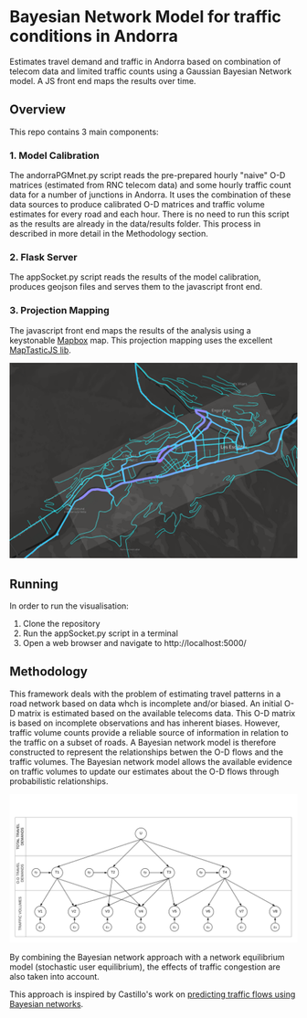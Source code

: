 # Bayesian Network Model for traffic conditions in Andorra
Estimates travel demand and traffic in Andorra based on combination of telecom data and limited traffic counts using a Gaussian Bayesian Network model. A JS front end maps the results over time.

## Overview

This repo contains 3 main components:

### 1. Model Calibration
The andorraPGMnet.py script reads the pre-prepared hourly "naive" O-D matrices (estimated from RNC telecom data) and some hourly 
traffic count data for a number of junctions in Andorra. It uses the combination of these data sources to produce calibrated 
O-D matrices and traffic volume estimates for every road and each hour. There is no need to run this script as the results are 
already in the data/results folder. This process in described in more detail in the Methodology section.

### 2. Flask Server
The appSocket.py script reads the results of the model calibration, produces geojson files and serves them to the javascript 
front end.

### 3. Projection Mapping
The javascript front end maps the results of the analysis using a keystonable [Mapbox](https://www.mapbox.com/) map. This projection mapping uses the excellent [MapTasticJS lib](https://github.com/glowbox/maptasticjs).

![traffic mapping](images/trafficMap.png)

## Running

In order to run the visualisation:

1. Clone the repository
2. Run the appSocket.py script in a terminal
3. Open a web browser and navigate to http://localhost:5000/

## Methodology
This framework deals with the problem of estimating travel patterns in a road network based on data whch is incomplete and/or biased. 
An initial O-D matrix is estimated based on the available telecoms data. This O-D matrix is based on incomplete observations and has inherent biases.
However, traffic volume counts provide a reliable source of information in relation to the traffic on a subset of roads. 
A Bayesian network model is therefore constructed to represent the relationships betwen the O-D flows and the traffic volumes. 
The Bayesian network model allows the available evidence on traffic volumes to update our estimates about the O-D flows through probabilistic relationships.

![bayesNet](images/BayesNet.png)

By combining the Bayesian network approach with a network equilibrium model (stochastic user equilibrium), the effects of traffic congestion are also taken into account.

This approach is inspired by Castillo's work on [predicting traffic flows using Bayesian networks](https://www.sciencedirect.com/science/article/pii/S0191261507001300). 
